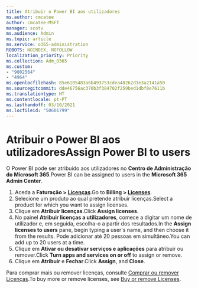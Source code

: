 ```yaml
---
title: Atribuir o Power BI aos utilizadores
ms.author: cmcatee
author: cmcatee-MSFT
manager: scotv
ms.audience: Admin
ms.topic: article
ms.service: o365-administration
ROBOTS: NOINDEX, NOFOLLOW
localization_priority: Priority
ms.collection: Adm_O365
ms.custom:
- "9002564"
- "4964"
ms.openlocfilehash: 85e6105483a6b493753cdea48262d3e3a2141a50
ms.sourcegitcommit: dde46756ac370b3f384702f259bed1dbf8e7611b
ms.translationtype: HT
ms.contentlocale: pt-PT
ms.lasthandoff: 03/10/2021
ms.locfileid: "50601799"
---
```

# <a name="assign-power-bi-to-users"></a><span data-ttu-id="0dff9-102">Atribuir o Power BI aos utilizadores</span><span class="sxs-lookup"><span data-stu-id="0dff9-102">Assign Power BI to users</span></span>

<span data-ttu-id="0dff9-103">O Power BI pode ser atribuído aos utilizadores no **Centro de Administração do Microsoft 365**.</span><span class="sxs-lookup"><span data-stu-id="0dff9-103">Power BI can be assigned to users in the **Microsoft 365 Admin Center**.</span></span>  

1. <span data-ttu-id="0dff9-104">Aceda a **Faturação > [Licenças](https://go.microsoft.com/fwlink/p/?linkid=842264)**.</span><span class="sxs-lookup"><span data-stu-id="0dff9-104">Go to **Billing > [Licenses](https://go.microsoft.com/fwlink/p/?linkid=842264)**.</span></span>
2. <span data-ttu-id="0dff9-105">Selecione um produto ao qual pretende atribuir licenças.</span><span class="sxs-lookup"><span data-stu-id="0dff9-105">Select a product for which you want to assign licenses.</span></span>
3. <span data-ttu-id="0dff9-106">Clique em **Atribuir licenças**.</span><span class="sxs-lookup"><span data-stu-id="0dff9-106">Click **Assign licenses**.</span></span>
4. <span data-ttu-id="0dff9-107">No painel **Atribuir licenças a utilizadores**, comece a digitar um nome de utilizador e, em seguida, escolha-o a partir dos resultados.</span><span class="sxs-lookup"><span data-stu-id="0dff9-107">In the **Assign licenses to users** pane, begin typing a user's name, and then choose it from the results.</span></span> <span data-ttu-id="0dff9-108">Pode adicionar até 20 pessoas em simultâneo.</span><span class="sxs-lookup"><span data-stu-id="0dff9-108">You can add up to 20 users at a time.</span></span>
5. <span data-ttu-id="0dff9-109">Clique em **Ativar ou desativar serviços e aplicações** para atribuir ou remover.</span><span class="sxs-lookup"><span data-stu-id="0dff9-109">Click **Turn apps and services on or off** to assign or remove.</span></span>
6. <span data-ttu-id="0dff9-110">Clique em **Atribuir** e **Fechar**.</span><span class="sxs-lookup"><span data-stu-id="0dff9-110">Click **Assign**, and **Close**.</span></span>

<span data-ttu-id="0dff9-111">Para comprar mais ou remover licenças, consulte [Comprar ou remover Licenças](https://docs.microsoft.com/microsoft-365/commerce/licenses/buy-licenses#buy-or-remove-licenses-for-your-business-subscription).</span><span class="sxs-lookup"><span data-stu-id="0dff9-111">To buy more or remove licenses, see [Buy or remove Licenses](https://docs.microsoft.com/microsoft-365/commerce/licenses/buy-licenses#buy-or-remove-licenses-for-your-business-subscription).</span></span>